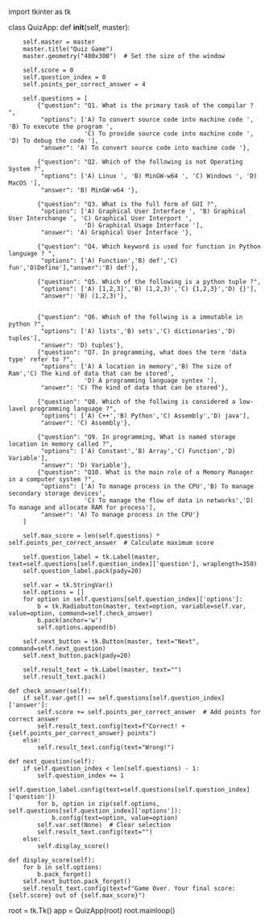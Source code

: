 import tkinter as tk

class QuizApp:
    def __init__(self, master):
        
        self.master = master
        master.title("Quiz Game")
        master.geometry("400x300")  # Set the size of the window

        self.score = 0
        self.question_index = 0
        self.points_per_correct_answer = 4

        self.questions = [
            {"question": "Q1. What is the primary task of the compilar ? ",
             "options": ['A) To convert source code into machine code ', 'B) To execute the program ', 
                         'C) To provide source code into machine code ', 'D) To debug the code '], 
             "answer": 'A) To convert source code into machine code '},
            
            {"question": "Q2. Which of the following is not Operating System ?", 
             "options": ['A) Linux ', 'B) MinGW-w64 ', 'C) Windows ', 'D) MacOS '], 
             "answer": 'B) MinGW-w64 '},
            
            {"question": "Q3. What is the full form of GUI ?", 
             "options": ['A) Graphical User Interface ', 'B) Graphical User Interchange ', 'C) Graphical User Interport ',
                         'D) Graphical Usage Interface '], 
             "answer": 'A) Graphical User Interface '},
            
            {"question": "Q4. Which keyword is used for function in Python language ? ", 
             "options": ['A) Function','B) def','C) fun','D)Define'],"answer":'B) def'},
            
            {"question": "Q5. Which of the following is a python tuple ?",
             "options": ['A) [1,2,3]','B) (1,2,3)','C) {1,2,3}','D) {}'],
             "answer": 'B) (1,2,3)'},
            
              
            {"question": "Q6. Which of the follwing is a immutable in python ?",
             "options": ['A) lists','B) sets','C) dictionaries','D) tuples'],
             "answer": 'D) tuples'},     
            {"question": "Q7. In programming, what does the term 'data type' refer to ?",
             "options": ['A) A location in memory','B) The size of Ram','C) The kind of data that can be stored',
                         'D) A programming language syntex '],
             "answer": 'C) The kind of data that can be stored'},
               
            {"question": "Q8. Which of the follwing is considered a low-lavel programming language ?",
             "options": ['A) C++','B) Python','C) Assembly','D) java'],
             "answer": 'C) Assembly'},
               
            {"question": "Q9. In programming, What is named storage location in memory called ?",
             "options": ['A) Constant','B) Array','C) Function','D) Variable'],
             "answer": 'D) Variable'},     
            {"question": "Q10. What is the main role of a Memory Manager in a computer system ?",
             "options": ['A) To manage process in the CPU','B) To manage secondary storage devices',
                         'C) To manage the flow of data in networks','D) To manage and allocate RAM for process'],
             "answer": 'A) To manage process in the CPU'}      
        ]
        
        self.max_score = len(self.questions) * self.points_per_correct_answer  # Calculate maximum score

        self.question_label = tk.Label(master, text=self.questions[self.question_index]['question'], wraplength=350)
        self.question_label.pack(pady=20)

        self.var = tk.StringVar()
        self.options = []
        for option in self.questions[self.question_index]['options']:
            b = tk.Radiobutton(master, text=option, variable=self.var, value=option, command=self.check_answer)
            b.pack(anchor='w')
            self.options.append(b)

        self.next_button = tk.Button(master, text="Next", command=self.next_question)
        self.next_button.pack(pady=20)

        self.result_text = tk.Label(master, text="")
        self.result_text.pack()

    def check_answer(self):
        if self.var.get() == self.questions[self.question_index]['answer']:
            self.score += self.points_per_correct_answer  # Add points for correct answer
            self.result_text.config(text=f"Correct! +{self.points_per_correct_answer} points")
        else:
            self.result_text.config(text="Wrong!")

    def next_question(self):
        if self.question_index < len(self.questions) - 1:
            self.question_index += 1
            self.question_label.config(text=self.questions[self.question_index]['question'])
            for b, option in zip(self.options, self.questions[self.question_index]['options']):
                b.config(text=option, value=option)
            self.var.set(None)  # Clear selection
            self.result_text.config(text="")
        else:
            self.display_score()

    def display_score(self):
        for b in self.options:
            b.pack_forget()
        self.next_button.pack_forget()
        self.result_text.config(text=f"Game Over. Your final score: {self.score} out of {self.max_score}")

root = tk.Tk()
app = QuizApp(root)
root.mainloop()



